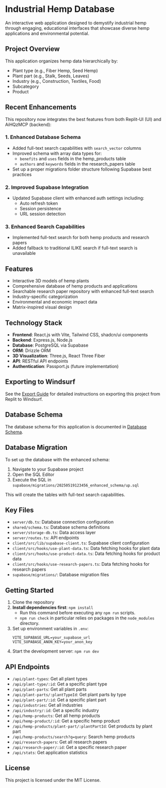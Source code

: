 # Industrial Hemp Database

An interactive web application designed to demystify industrial hemp through engaging, educational interfaces that showcase diverse hemp applications and environmental potential.

## Project Overview

This application organizes hemp data hierarchically by:
- Plant type (e.g., Fiber Hemp, Seed Hemp)
- Plant part (e.g., Stalk, Seeds, Leaves)
- Industry (e.g., Construction, Textiles, Food)
- Subcategory
- Product

## Recent Enhancements

This repository now integrates the best features from both Replit-UI (UI) and AiHQzMCP (backend):

### 1. Enhanced Database Schema

- Added full-text search capabilities with `search_vector` columns
- Improved schema with array data types for:
  - `benefits` and `uses` fields in the hemp_products table
  - `authors` and `keywords` fields in the research_papers table
- Set up a proper migrations folder structure following Supabase best practices

### 2. Improved Supabase Integration

- Updated Supabase client with enhanced auth settings including:
  - Auto refresh token
  - Session persistence
  - URL session detection

### 3. Enhanced Search Capabilities

- Implemented full-text search for both hemp products and research papers
- Added fallback to traditional ILIKE search if full-text search is unavailable

## Features

- Interactive 3D models of hemp plants
- Comprehensive database of hemp products and applications
- Searchable research paper repository with enhanced full-text search
- Industry-specific categorization
- Environmental and economic impact data
- Matrix-inspired visual design

## Technology Stack

- **Frontend**: React.js with Vite, Tailwind CSS, shadcn/ui components
- **Backend**: Express.js, Node.js
- **Database**: PostgreSQL via Supabase
- **ORM**: Drizzle ORM
- **3D Visualization**: Three.js, React Three Fiber
- **API**: RESTful API endpoints
- **Authentication**: Passport.js (future implementation)

## Exporting to Windsurf

See the [Export Guide](./EXPORT_GUIDE.md) for detailed instructions on exporting this project from Replit to Windsurf.

## Database Schema

The database schema for this application is documented in [Database Schema](./DATABASE_SCHEMA.md).

## Database Migration

To set up the database with the enhanced schema:

1. Navigate to your Supabase project
2. Open the SQL Editor
3. Execute the SQL in `supabase/migrations/20250519123456_enhanced_schema/up.sql`

This will create the tables with full-text search capabilities.

## Key Files

- `server/db.ts`: Database connection configuration
- `shared/schema.ts`: Database schema definitions
- `server/storage-db.ts`: Data access layer
- `server/routes.ts`: API endpoints
- `client/src/lib/supabase-client.ts`: Supabase client configuration
- `client/src/hooks/use-plant-data.ts`: Data fetching hooks for plant data
- `client/src/hooks/use-product-data.ts`: Data fetching hooks for product data
- `client/src/hooks/use-research-papers.ts`: Data fetching hooks for research papers
- `supabase/migrations/`: Database migration files

## Getting Started

1. Clone the repository
2. **Install dependencies first**: `npm install`
   - Run this command before executing any `npm run` scripts.
   - `npm run check` in particular relies on packages in the `node_modules` directory.
3. Set up environment variables in `.env`:
   ```
   VITE_SUPABASE_URL=your_supabase_url
   VITE_SUPABASE_ANON_KEY=your_anon_key
   ```
4. Start the development server: `npm run dev`

## API Endpoints

- `/api/plant-types`: Get all plant types
- `/api/plant-type/:id`: Get a specific plant type
- `/api/plant-parts`: Get all plant parts
- `/api/plant-parts/:plantTypeId`: Get plant parts by type
- `/api/plant-part/:id`: Get a specific plant part
- `/api/industries`: Get all industries
- `/api/industry/:id`: Get a specific industry
- `/api/hemp-products`: Get all hemp products
- `/api/hemp-product/:id`: Get a specific hemp product
- `/api/hemp-products/plant-part/:plantPartId`: Get products by plant part
- `/api/hemp-products/search?q=query`: Search hemp products
- `/api/research-papers`: Get all research papers
- `/api/research-paper/:id`: Get a specific research paper
- `/api/stats`: Get application statistics

## License

This project is licensed under the MIT License.